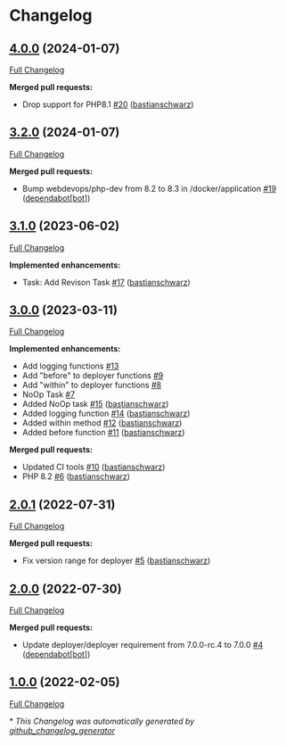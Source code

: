 # Changelog

## [4.0.0](https://github.com/codenamephp/deployer.base/tree/4.0.0) (2024-01-07)

[Full Changelog](https://github.com/codenamephp/deployer.base/compare/3.2.0...4.0.0)

**Merged pull requests:**

- Drop support for PHP8.1 [\#20](https://github.com/codenamephp/deployer.base/pull/20) ([bastianschwarz](https://github.com/bastianschwarz))

## [3.2.0](https://github.com/codenamephp/deployer.base/tree/3.2.0) (2024-01-07)

[Full Changelog](https://github.com/codenamephp/deployer.base/compare/3.1.0...3.2.0)

**Merged pull requests:**

- Bump webdevops/php-dev from 8.2 to 8.3 in /docker/application [\#19](https://github.com/codenamephp/deployer.base/pull/19) ([dependabot[bot]](https://github.com/apps/dependabot))

## [3.1.0](https://github.com/codenamephp/deployer.base/tree/3.1.0) (2023-06-02)

[Full Changelog](https://github.com/codenamephp/deployer.base/compare/3.0.0...3.1.0)

**Implemented enhancements:**

- Task: Add Revison Task [\#17](https://github.com/codenamephp/deployer.base/pull/17) ([bastianschwarz](https://github.com/bastianschwarz))

## [3.0.0](https://github.com/codenamephp/deployer.base/tree/3.0.0) (2023-03-11)

[Full Changelog](https://github.com/codenamephp/deployer.base/compare/2.0.1...3.0.0)

**Implemented enhancements:**

- Add logging functions [\#13](https://github.com/codenamephp/deployer.base/issues/13)
- Add "before" to deployer functions [\#9](https://github.com/codenamephp/deployer.base/issues/9)
- Add "within" to deployer functions [\#8](https://github.com/codenamephp/deployer.base/issues/8)
- NoOp Task [\#7](https://github.com/codenamephp/deployer.base/issues/7)
- Added NoOp task [\#15](https://github.com/codenamephp/deployer.base/pull/15) ([bastianschwarz](https://github.com/bastianschwarz))
- Added logging function [\#14](https://github.com/codenamephp/deployer.base/pull/14) ([bastianschwarz](https://github.com/bastianschwarz))
- Added within method [\#12](https://github.com/codenamephp/deployer.base/pull/12) ([bastianschwarz](https://github.com/bastianschwarz))
- Added before function [\#11](https://github.com/codenamephp/deployer.base/pull/11) ([bastianschwarz](https://github.com/bastianschwarz))

**Merged pull requests:**

- Updated CI tools [\#10](https://github.com/codenamephp/deployer.base/pull/10) ([bastianschwarz](https://github.com/bastianschwarz))
- PHP 8.2 [\#6](https://github.com/codenamephp/deployer.base/pull/6) ([bastianschwarz](https://github.com/bastianschwarz))

## [2.0.1](https://github.com/codenamephp/deployer.base/tree/2.0.1) (2022-07-31)

[Full Changelog](https://github.com/codenamephp/deployer.base/compare/2.0.0...2.0.1)

**Merged pull requests:**

- Fix version range for deployer [\#5](https://github.com/codenamephp/deployer.base/pull/5) ([bastianschwarz](https://github.com/bastianschwarz))

## [2.0.0](https://github.com/codenamephp/deployer.base/tree/2.0.0) (2022-07-30)

[Full Changelog](https://github.com/codenamephp/deployer.base/compare/1.0.0...2.0.0)

**Merged pull requests:**

- Update deployer/deployer requirement from 7.0.0-rc.4 to 7.0.0 [\#4](https://github.com/codenamephp/deployer.base/pull/4) ([dependabot[bot]](https://github.com/apps/dependabot))

## [1.0.0](https://github.com/codenamephp/deployer.base/tree/1.0.0) (2022-02-05)

[Full Changelog](https://github.com/codenamephp/deployer.base/compare/d8294f098605244076c20b5b6b2e187269cbd65e...1.0.0)



\* *This Changelog was automatically generated by [github_changelog_generator](https://github.com/github-changelog-generator/github-changelog-generator)*
